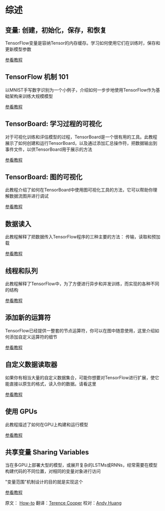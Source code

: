 # 综述


## 变量: 创建，初始化，保存，和恢复

TensorFlow变量是容纳Tensor的内存缓存。学习如何使用它们在训练时，保存和更新模型参数

[参看教程](../how_tos/variables/index.md)


## TensorFlow 机制 101

以MNIST手写数字识别为一个小例子，介绍如何一步步地使用TensorFlow作为基础架构来训练大规模模型

[参看教程](../tutorials/mnist/tf/index.md)


## TensorBoard: 学习过程的可视化

对于可视化训练和评估模型的过程，TensorBoard是一个很有用的工具。此教程展示了如何创建和运行TensorBoard，以及通过添加汇总操作符，把数据输出到事件文件，以供TensorBoard用于展示的方法

[参看教程](../how_tos/summaries_and_tensorboard/index.md)


## TensorBoard: 图的可视化

此教程介绍了如何在TensorBoard中使用图可视化工具的方法，它可以帮助你理解数据流图并进行调试

[参看教程](../how_tos/graph_viz/index.md)


## 数据读入

此教程解释了把数据传入TensorFlow程序的三种主要的方法： 传输，读取和预加载

[参看教程](../how_tos/reading_data/index.md)


## 线程和队列

此教程解释了TensorFlow中，为了方便进行异步和并发训练，而实现的各种不同的结构

[参看教程](../how_tos/threading_and_queues/index.md)


## 添加新的运算符

TensorFlow已经提供一整套的节点运算符，你可以在图中随意使用，这里介绍如何添加自定义运算符的细节

[参看教程](../how_tos/adding_an_op/index.md)


## 自定义数据读取器

如果你有相当大量的自定义数据集合，可能你想要对TensorFlow进行扩展，使它能直接以原生的格式，读入你的数据。请看这里

[参看教程](../how_tos/new_data_formats/index.md)


## 使用 GPUs

此教程描述了如何在GPU上构建和运行模型

[参看教程](../how_tos/using_gpu/index.md)


## 共享变量 Sharing Variables

当在多GPU上部署大型的模型，或展开复杂的LSTMs或RNNs，经常需要在模型构建代码的不同位置，对相同的变量对象进行访问

"变量范围"机制设计的目的就是实现这个

[参看教程](../how_tos/variable_scope/index.md)

原文： [How-to](http://tensorflow.org/how_tos/index.html) 翻译：[Terence Cooper](https://github.com/TerenceCooper) 校对：[Andy Huang](https://github.com/andyyehoo)
<div class='sections-order' style="display: none;">
<!--
<!-- variables/index.md -->
<!-- ../tutorials/mnist/tf/index.md -->
<!-- summaries_and_tensorboard/index.md -->
<!-- graph_viz/index.md -->
<!-- reading_data/index.md -->
<!-- threading_and_queues/index.md -->
<!-- adding_an_op/index.md -->
<!-- new_data_formats/index.md -->
<!-- using_gpu/index.md -->
<!-- variable_scope/index.md -->
-->
</div>
